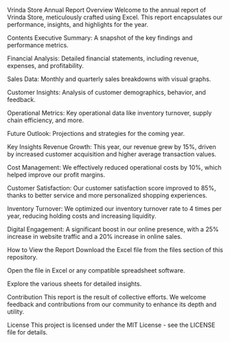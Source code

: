 Vrinda Store Annual Report
Overview
Welcome to the annual report of Vrinda Store, meticulously crafted using Excel. This report encapsulates our performance, insights, and highlights for the year.

Contents
Executive Summary: A snapshot of the key findings and performance metrics.

Financial Analysis: Detailed financial statements, including revenue, expenses, and profitability.

Sales Data: Monthly and quarterly sales breakdowns with visual graphs.

Customer Insights: Analysis of customer demographics, behavior, and feedback.

Operational Metrics: Key operational data like inventory turnover, supply chain efficiency, and more.

Future Outlook: Projections and strategies for the coming year.

Key Insights
Revenue Growth: This year, our revenue grew by 15%, driven by increased customer acquisition and higher average transaction values.

Cost Management: We effectively reduced operational costs by 10%, which helped improve our profit margins.

Customer Satisfaction: Our customer satisfaction score improved to 85%, thanks to better service and more personalized shopping experiences.

Inventory Turnover: We optimized our inventory turnover rate to 4 times per year, reducing holding costs and increasing liquidity.

Digital Engagement: A significant boost in our online presence, with a 25% increase in website traffic and a 20% increase in online sales.

How to View the Report
Download the Excel file from the files section of this repository.

Open the file in Excel or any compatible spreadsheet software.

Explore the various sheets for detailed insights.

Contribution
This report is the result of collective efforts. We welcome feedback and contributions from our community to enhance its depth and utility.

License
This project is licensed under the MIT License - see the LICENSE file for details.
